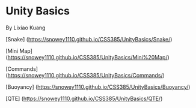 # Unity Basics
By Lixiao Kuang

[Snake] (https://snowey1110.github.io/CSS385/UnityBasics/Snake/)

[Mini Map] (https://snowey1110.github.io/CSS385/UnityBasics/Mini%20Map/)

[Commands] (https://snowey1110.github.io/CSS385/UnityBasics/Commands/)

[Buoyancy] (https://snowey1110.github.io/CSS385/UnityBasics/Buoyancy/)

[QTE] (https://snowey1110.github.io/CSS385/UnityBasics/QTE/)
